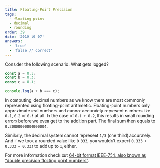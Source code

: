 ```yaml
---
title: Floating-Point Precision
tags:
  - floating-point
  - decimal
  - rounding
order: 39
date: '2019-10-07'
answers: 
  - 'true'
  - 'false // correct'
---
```


Consider the following scenario. What gets logged?

```javascript
const a = 0.1;
const b = 0.2;
const c = 0.3;

console.log(a + b === c);
```

<!-- explanation -->

In computing, decimal numbers as we know them are most commonly represented using floating-point arithmetic. Floating-point numbers only approximate real numbers and cannot accurately represent numbers like `0.1`, `0.2` or `0.3` at all. In the case of `0.1 + 0.2`, this results in small rounding errors before we even get to the addition part. The final sum then equals to `0.30000000000000004`.

Similarly, the decimal system cannot represent `1/3` (one third) accurately. And if we took a rounded value like `0.333`, you wouldn't expect `0.333 + 0.333 + 0.333` to add up to `1`, either.

For more information check out [64-bit format IEEE-754, also known as “double precision floating point numbers”](https://en.wikipedia.org/wiki/IEEE_754-2008_revision).
